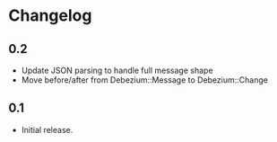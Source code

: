 # Changelog

## 0.2

- Update JSON parsing to handle full message shape
- Move before/after from Debezium::Message to Debezium::Change

## 0.1

- Initial release.
